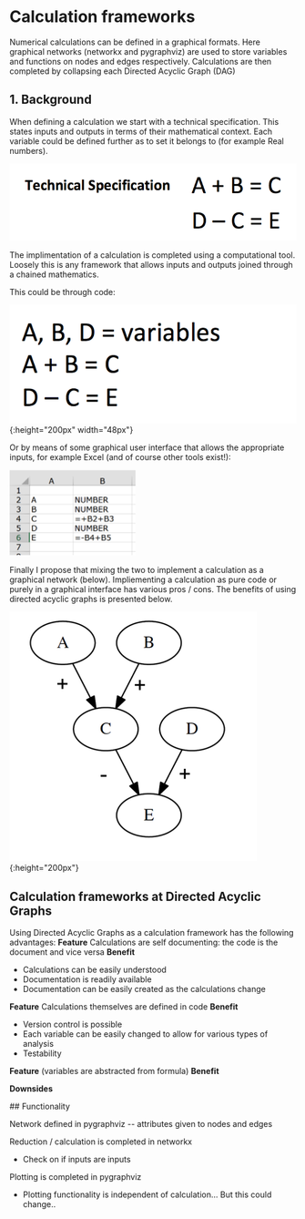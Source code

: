 # Calculation frameworks 

Numerical calculations can be defined in a graphical formats. Here graphical networks (networkx and pygraphviz) are used to store variables and functions on nodes and edges respectively. Calculations are then completed by collapsing each Directed Acyclic Graph (DAG)

## 1. Background 

When defining a calculation we start with a technical specification. This states inputs and outputs in terms of  their mathematical context. Each variable could be defined further as to set it belongs to (for example Real numbers).

![Technical Specification of a calculation](https://github.com/jdvt/dag-calculation-framework/blob/master/readme_images/technical_specification.png)

The implimentation of a calculation is completed using a computational tool. Loosely this is any framework that allows inputs and outputs joined through a chained mathematics. 

This could be through code: 

![Calculation implemented in code](https://github.com/jdvt/dag-calculation-framework/blob/master/readme_images/code_implementation.png){:height="200px" width="48px"}

Or by means of some graphical user interface that allows the appropriate inputs, for example Excel (and of course other tools exist!): 


<img src="https://github.com/jdvt/dag-calculation-framework/blob/master/readme_images/excel_implementation.png" height="150">

Finally I propose that mixing the two to implement a calculation as a graphical network (below). Impliementing a calculation as pure code or purely in a graphical interface has various pros / cons. The benefits of using directed acyclic graphs is presented below. 

![Calculation implemented as a graphical network](https://github.com/jdvt/dag-calculation-framework/blob/master/readme_images/graphical_network_implementation.png){:height="200px"}


## Calculation frameworks at Directed Acyclic Graphs

Using Directed Acyclic Graphs as a calculation framework has the following advantages:
**Feature** Calculations are self documenting: the code is the document and vice versa
**Benefit** 
* Calculations can be easily understood 
* Documentation is readily available 
* Documentation can be easily created as the calculations change 

**Feature** Calculations themselves are defined in code 
**Benefit** 
* Version control is possible 
* Each variable can be easily changed to allow for various types of analysis 
* Testability 

**Feature**  (variables are abstracted from formula)
**Benefit** 

**Downsides** 



## Functionality

Network defined in pygraphviz 
-- attributes given to nodes and edges 

Reduction / calculation is completed in networkx 
- Check on if inputs are inputs 

Plotting is completed in pygraphviz
- Plotting functionality is independent of calculation... But this could change.. 